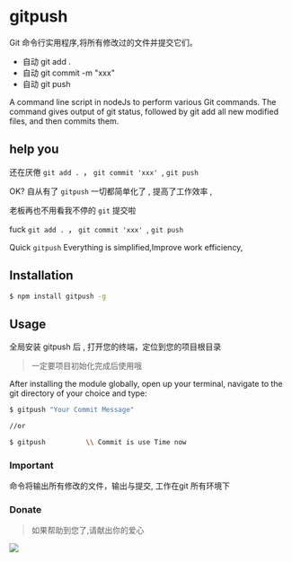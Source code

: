 
# gitpush

Git 命令行实用程序,将所有修改过的文件并提交它们。

- 自动 git add .
- 自动 git commit -m "xxx"
- 自动 git push  

A command line script in nodeJs to perform various Git commands. 
The command gives output of git status, 
followed by git add all new modified files, and then commits them.

## help you

还在厌倦 `git add . `， `git commit 'xxx' `, `git push` 

OK? 自从有了 `gitpush` 一切都简单化了 , 提高了工作效率 , 

老板再也不用看我不停的 `git` 提交啦



fuck  `git add . `， `git commit 'xxx' `, `git push` 

Quick `gitpush` Everything is simplified,Improve work efficiency,


## Installation

```sh
$ npm install gitpush -g
```

## Usage
全局安装 gitpush 后 , 打开您的终端，定位到您的项目根目录

>一定要项目初始化完成后使用哦


After installing the module globally, 
open up your terminal, navigate to the git directory of your choice and type:
```sh
$ gitpush "Your Commit Message"

//or

$ gitpush          \\ Commit is use Time now
```

### Important

命令将输出所有修改的文件，输出与提交, 工作在git 所有环境下

### Donate

>如果帮助到您了,请献出你的爱心

![](http://zanjs.b0.upaiyun.com/image/5/15/4f2118fda98a5b0b09db8937a03e5.jpg)